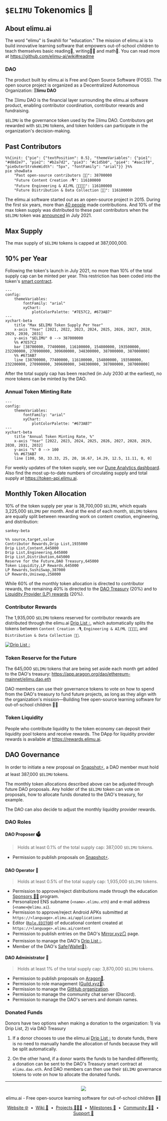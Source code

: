 # `$ELIMU` Tokenomics 💎

## About elimu.ai

The word "elimu" is Swahili for "education." The mission of elimu.ai is to build innovative learning software that empowers out-of-school children to teach themselves basic reading📖, writing✍🏽 and math🔢. You can read more at https://github.com/elimu-ai/wiki#readme

### DAO

The product built by elimu.ai is Free and Open Source Software (FOSS). The open source project is organized as a Decentralized Autonomous Organization: **Ξlimu DAO**

The Ξlimu DAO is the financial layer surrounding the elimu.ai software product, enabling contributor coordination, contributor rewards and fundraising.

`$ELIMU` is the governance token used by the Ξlimu DAO. Contributors get rewarded with `$ELIMU` tokens, and token holders can participate in the organization's decision-making.

## Past Contributors

```mermaid
%%{init: {"pie": {"textPosition": 0.5}, "themeVariables": {"pie1": "#d8d2e7", "pie2": "#b2a7d2", "pie3": "#c1d5b0", "pie4": "#aac1f0", "pieOuterStrokeWidth": "5px", "fontFamily": "arial"}} }%%
pie showData
    "Past open-source contributors 🙌🏽": 38700000
    "Future Content Creation 🎶🎙️": 116100000
    "Future Engineering & AI/ML 👩🏽‍💻📱": 116100000
    "Future Distribution & Data Collection 🛵💨": 116100000
```

The elimu.ai software started out as an open-source project in 2015. During the first six years, more than [40 people](https://github.com/elimu-ai/wiki/blob/main/CONTRIBUTORS.md) made contributions. And 10% of the max token supply was distributed to these past contributors when the `$ELIMU` token was [announced](https://medium.com/elimu-ai/introducing-elimu-our-community-token-7767eebed862) in July 2021.

## Max Supply

The max supply of `$ELIMU` tokens is capped at 387,000,000.

## 10% per Year

Following the token's launch in July 2021, no more than 10% of the total supply cap can be minted per year. This restriction has been coded into the token's [smart contract](https://etherscan.io/token/0xe29797910d413281d2821d5d9a989262c8121cc2#code).

```mermaid
---
config:
    themeVariables:
        fontFamily: "arial"
        xyChart:
            plotColorPalette: "#7E57C2, #673AB7"
---
xychart-beta
    title "Max $ELIMU Token Supply Per Year"
    x-axis "Year" [2021, 2022, 2023, 2024, 2025, 2026, 2027, 2028, 2029, 2030, 2031]
    y-axis "$ELIMU" 0 --> 387000000
    %% #7E57C2
    bar [38700000, 77400000, 116100000, 154800000, 193500000, 232200000, 270900000, 309600000, 348300000, 387000000, 387000000]
    %% #673AB7
    line [38700000, 77400000, 116100000, 154800000, 193500000, 232200000, 270900000, 309600000, 348300000, 387000000, 387000000]
```

After the total supply cap has been reached (in July 2030 at the earliest), no more tokens can be minted by the DAO.

### Annual Token Minting Rate

```mermaid
---
config:
    themeVariables:
        fontFamily: "arial"
        xyChart:
            plotColorPalette: "#673AB7"
---
xychart-beta
    title "Annual Token Minting Rate, %"
    x-axis "Year" [2022, 2023, 2024, 2025, 2026, 2027, 2028, 2029, 2030, 2031, 2032]
    y-axis "%" 0 --> 100
    %% #673AB7
    line [100, 50, 33.33, 25, 20, 16.67, 14.29, 12.5, 11.11, 0, 0]
```

For weekly updates of the token supply, see our [Dune Analytics dashboard](https://dune.com/elimu_ai/dao-token). Also find the most up-to-date numbers of circulating supply and total supply at https://token-api.elimu.ai.

## Monthly Token Allocation

10% of the token supply per year is 38,700,000 `$ELIMU`, which equals 3,225,000 `$ELIMU` per month. And at the end of each month, `$ELIMU` tokens are equally split between rewarding work on content creation, engineering, and distribution:

```mermaid
sankey-beta

%% source,target,value
Contributor Rewards,Drip List,1935000
Drip List,Content,645000
Drip List,Engineering,645000
Drip List,Distribution,645000
Reserve for the Future,DAO Treasury,645000
Token Liquidity,LP Rewards,645000
LP Rewards,SushiSwap,387000
LP Rewards,Uniswap,258000
```

While 60% of the monthly token allocation is directed to contributor rewards, the remaining 40% is directed to the [DAO Treasury](https://app.aragon.org/dao/ethereum-mainnet/elimu.dao.eth) (20%) and to [Liquidity Provider (LP) rewards](https://rewards.elimu.ai) (20%).

### Contributor Rewards

The 1,935,000 `$ELIMU` tokens reserved for contributor rewards are distributed through the elimu.ai [Drip List 💧](https://www.drips.network/app/drip-lists/41305178594442616889778610143373288091511468151140966646158126636698), which automatically splits the tokens between `Content Creation 🎶🎙️`, `Engineering & AI/ML 👩🏽‍💻📱`, and `Distribution & Data Collection 🛵💨`.

[![Drip List 💧](https://github.com/elimu-ai/web3-wiki/assets/15718174/f7684d02-659e-4b06-8b21-20d3d39ea961)](https://www.drips.network/app/drip-lists/41305178594442616889778610143373288091511468151140966646158126636698)

### Token Reserve for the Future

The 645,000 `$ELIMU` tokens that are being set aside each month get added to the DAO's treasury: https://app.aragon.org/dao/ethereum-mainnet/elimu.dao.eth

DAO members can use their governance tokens to vote on how to spend from the DAO's treasury to fund future projects, as long as they align with the organization's mission—Building free open-source learning software for out-of-school children 🚀✨

### Token Liquidity

People who contribute liquidity to the token economy can deposit their liquidity pool tokens and receive rewards. The DApp for liquidity provider rewards is available at https://rewards.elimu.ai.

## DAO Governance

In order to initiate a new proposal on [Snapshot⚡](https://snapshot.box/#/s:elimu.eth), a DAO member must hold at least 387,000 `$ELIMU` tokens.

The monthly token allocations described above can be adjusted through future DAO proposals. Any holder of the `$ELIMU` token can vote on proposals, how to allocate funds donated to the DAO's treasury, for example.

The DAO can also decide to adjust the monthly liquidity provider rewards.

### DAO Roles

#### DAO Proposer 🗳️
> Holds at least 0.1% of the total supply cap: 387,000 `$ELIMU` tokens.
* Permission to publish proposals on [Snapshot⚡](https://snapshot.box/#/s:elimu.eth).

#### DAO Operator 🛞
> Holds at least 0.5% of the total supply cap: 1,935,000 `$ELIMU` tokens.
* Permission to approve/reject distributions made through the education [Sponsors 🫶🏽](https://sponsors.elimu.ai) program.
* Personalized ENS subname (`<name>.elimu.eth`) and e-mail address (`<name>@elimu.ai`).
* Permission to approve/reject Android APKs submitted at `https://<language>.elimu.ai/applications`
* Editor ([`Role.EDITOR`](https://github.com/elimu-ai/webapp/blob/main/src/main/java/ai/elimu/entity/enums/Role.java)) of educational content created at `https://<language>.elimu.ai/content`
* Permission to publish entries on the DAO's [Mirror.xyz🪞](https://mirror.xyz/elimu.eth) page.
* Permission to manage the DAO's [Drip List 💧](https://www.drips.network/app/drip-lists/41305178594442616889778610143373288091511468151140966646158126636698).
* Member of the DAO's [Safe{Wallet🔏}](https://app.safe.global/home?safe=eth:0xD452c1321E03c6e34aD8c6F60b694b1E780c4B75).

#### DAO Administrator 🔐
> Holds at least 1% of the total supply cap: 3,870,000 `$ELIMU` tokens.
* Permission to publish proposals on [Aragon🦅](https://app.aragon.org/dao/ethereum-mainnet/elimu.dao.eth).
* Permission to role management ([Guild.xyz🏰](https://guild.xyz/elimu)).
* Permission to manage the [GitHub organization](https://github.com/elimu-ai).
* Permission to manage the community chat server (Discord).
* Permission to manage the DAO's servers and domain names.

### Donated Funds

Donors have two options when making a donation to the organization: 1) via Drip List, 2) via DAO Treasury

1. If a donor chooses to use the elimu.ai [Drip List 💧](https://www.drips.network/app/drip-lists/41305178594442616889778610143373288091511468151140966646158126636698) to donate funds, there is no need to manually handle the allocation of funds because they will be split automatically.

2. On the other hand, if a donor wants the funds to be handled differently, a donation can be sent to the DAO's Treasury smart contract at `elimu.dao.eth`. And DAO members can then use their `$ELIMU` governance tokens to vote on how to allocate the donated funds.

---

<p align="center">
  <img src="https://github.com/elimu-ai/webapp/blob/main/src/main/webapp/static/img/logo-text-256x78.png" />
</p>
<p align="center">
  elimu.ai - Free open-source learning software for out-of-school children 🚀✨
</p>
<p align="center">
  <a href="https://elimu.ai">Website 🌐</a>
  &nbsp;•&nbsp;
  <a href="https://github.com/elimu-ai/wiki#readme">Wiki 📃</a>
  &nbsp;•&nbsp;
  <a href="https://github.com/orgs/elimu-ai/projects?query=is%3Aopen">Projects 👩🏽‍💻</a>
  &nbsp;•&nbsp;
  <a href="https://github.com/elimu-ai/wiki/milestones">Milestones 🎯</a>
  &nbsp;•&nbsp;
  <a href="https://github.com/elimu-ai/wiki#open-source-community">Community 👋🏽</a>
  &nbsp;•&nbsp;
  <a href="https://www.drips.network/app/drip-lists/41305178594442616889778610143373288091511468151140966646158126636698">Support 💜</a>
</p>
